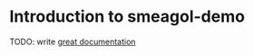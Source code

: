 # Introduction to smeagol-demo

TODO: write [great documentation](http://jacobian.org/writing/what-to-write/)
